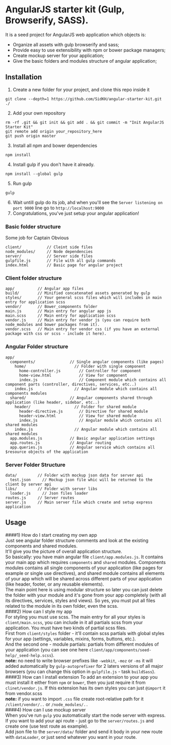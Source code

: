 # AngularJS starter kit (Gulp, Browserify, SASS).
It is a seed project for AngularJS web application which objects is:
- Organize all assets with gulp browserify and sass;
- Provide easy to use extensibility with npm or bower package managers;
- Create mockup server for your application;
- Give the basic folders and modules structure of angular application;

## Installation

1) Create a new folder for your project, and clone this repo inside it
```
git clone --depth=1 https://github.com/SidKH/angular-starter-kit.git ./
```
2) Add your own repository
```
rm -rf .git && git init && git add . && git commit -m "Init AngularJS Starter Kit"
git remote add origin your_repository_here
git push origin master
```
3) Install all npm and bower dependencies
```
npm install
```
4) Install gulp if you don't have it already.
```
npm install --global gulp
```
5) Run gulp
```
gulp
```
6) Wait untill gulp do its job, ahd when you'll see the `Server listening on port 9000` line go to `http://localhost:9000`  
7) Congratulations, you've just setup your angular application!

### Basic folder structure
Some job for Captain Obvious
```
client/           // Cleint side files
node_modules/     // Node dependencies
server/           // Server side files
gulpfile.js       // File with all gulp commands
index.html        // Basic page for angular project
```

### Client folder structure

```
app/          // Angular app files
build/        // Minified concatenated assets generated by gulp
styles/       // Your general scss files which will includes in main entry for application scss
vendor/       // Bower_components folder
main.js       // Main entry for angular app js
main.scss     // Main entry for application scss
vendor.js     // Main entry for vendor js (you can require both node_modules and bower packages from it).
vendor.scss   // Main entry for vendor css (if you have an external package with css or scss - include it here).
```

### Angular Folder structure
```
app/
  components/               // Single angular components (like pages)
    home/                     // Folder with single component
      home-controller.js        // Controller for component
      home-view.html            // View for component
      index.js                  // Component module which contains all component parts (controller, directives, services, etc..)
    index.js                  // Angular module which contains all components modules
  shared/                   // Angular components shared through application (like header, sidebar, etc..)
    header/                   // Folder for shared module
      header-directive.js       // Directive for shared module
      header-view.html          // View for shared module
      index.js                  // Angular module which contains all shared modules
    index.js                  // Angular module which contains all shared modules
  app.modules.js            // Basic angular application settings
  app.routes.js             // Angular routing
  app.queries.js            // Angular service which contains all $resource objects of the application
```

### Server Folder Structure
```
data/         // Folder with mockup json data for server api
  test.json     // Mockup json file whic will be returned to the client by server api
libs/         // Folder with server libs
  loader.js     // Json files loader
routes.js     // Server routes
server.js     // Main server file which create and setup express application
```
## Usage
####1) How do I start creating my own app  
Just see angular folder structure comments and look at the existing components and shared modules.  
It'll give you the picture of overall application structure.  
So basically: you have main angular file `client/app.modules.js`. It contains your main app which requires `components` and `shared` modules. Components modules contains all single components of your application (like pages for example or single use directives), and shared module contains all elements of your app which will be shared across different parts of your application (like header, footer, or any reusable elements).  
The main point here is using modular structure so later you can just delete the folder with your module and it's gone from your app completely (with all its directives, services, styles and views). So yes, you must put all files related to the module in its own folder, even the scss.  
####2) How can I style my app  
For styling you must use scss. The main entry for all your styles is `client/main.scss`, you can include in it all partials scss from your application. You must have two kinds of partial scss files.  
First from `client/styles` folder - it'll contain scss partials with global styles for your app (settings, variables, mixins, forms, buttons, etc.).  
And the second one - module partials: partials from different modules of your application (you can see one here `client/app/components/seed-help/_seed-help.scss`).  
**note:** no need to write browser prefixes like `-webkit`, `-moz` or `-ms` it will added automatically by `gulp-autoprefixer` for 2 laters versions of all major browsers (you can change this option in `gulpfile.js` - task `buildSass`).  
####3) How can I install extension
To add an extension to your app you must install it either from `npm` or `bower`, then you just require it from `clinet/vendor.js`. 
If this extension has its own styles you can just `@import` it from vendor.scss  
**note:** if you want to import `.css` file create root-relative path for it `/client/vendor/..` or `/node_modules/..`  
####4) How can I use mockup server  
When you've run `gulp` you automatically start the node server with express.    
If you want to add your api route - just go to the `server/routes.js` and create one (use test route as example).  
Add json file to the `server/data/` folder and send it body in your new route with `dataLoader`, or just send whatever you want in your route.


